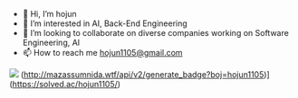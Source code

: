 - 👋 Hi, I’m hojun 
- 👀 I’m interested in AI, Back-End Engineering
- 💞️ I’m looking to collaborate on diverse companies working on Software Engineering, AI 
- 📫 How to reach me hojun1105@gmail.com

<img src="https://img.shields.io/badge/-Java-344CB7?style=flat-plastic&logo=Java&logoColor=white"/></a>
(http://mazassumnida.wtf/api/v2/generate_badge?boj=hojun1105)](https://solved.ac/hojun1105/)
<!---
hojun1105/hojun1105 is a ✨ special ✨ repository because its `README.md` (this file) appears on your GitHub profile.
You can click the Preview link to take a look at your changes.
--->
